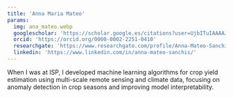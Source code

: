 ```yaml
---
title: 'Anna Maria Mateo'
params:
  img: ana_mateo.webp
  googlescholar: 'https://scholar.google.es/citations?user=UjbITuIAAAAJ&hl=es'
  orcid: 'https://orcid.org/0000-0002-2251-0410'
  researchgate: 'https://www.researchgate.com/profile/Anna-Mateo-Sanchis'
  linkedin: 'https://www.linkedin.com/in/anna-mateo-sanchis/'
---
```


When I was at ISP, I developed machine learning algorithms for crop yield estimation using multi-scale remote sensing and climate data, focusing on anomaly detection in crop seasons and improving model interpretability.

